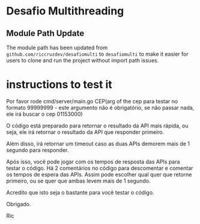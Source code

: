 # Desafio Multithreading

## Module Path Update
The module path has been updated from `github.com/riccruzdev/desafiomulti` to `desafiomulti` to make it easier for users to clone and run the project without import path issues.

# instructions to test it
Por favor rode cmd/server/main.go CEP(arg of the cep para testar no formato 99999999 -  este argumento não é obrigatório, se não passar nada, ele irá buscar o cep 01153000)

O código está preparado para retornar o resultado da API mais rápida, ou seja, ele irá retornar o resultado da API que responder primeiro.

Além disso, irá retornar um timeout caso as duas APIs demorem mais de 1 segundo para responder.

Após isso, você pode jogar com os tempos de resposta das APIs para testar o código. Há 2 comentários no código para descomentar e comentar os tempos de espera das APIs. Assim pode escolher qual quer que retorne primeiro, ou se quer que ambas levem mais de 1 segundo.

Acredito que isto seja o bastante para você testar o código.

Obrigado.

Ric